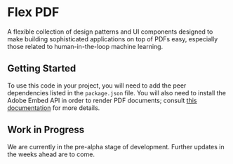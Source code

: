 # Flex PDF

A flexible collection of design patterns and UI components designed to make building sophisticated applications on top of PDFs easy, especially those related to human-in-the-loop machine learning.

## Getting Started

To use this code in your project, you will need to add the peer dependencies listed in the `package.json` file. You will also need to install the Adobe Embed API in order to render PDF documents; consult [this documentation](https://developer.adobe.com/document-services/apis/pdf-embed/) for more details.

## Work in Progress

We are currently in the pre-alpha stage of development. Further updates in the weeks ahead are to come.

